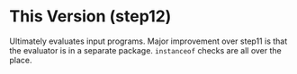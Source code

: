 # This Version (step12) #

Ultimately evaluates input programs.
Major improvement over step11 is that the evaluator is in a separate package.
`instanceof` checks are all over the place.

